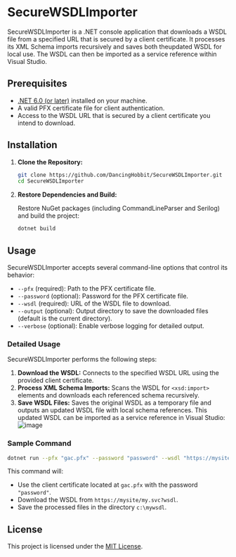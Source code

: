 ﻿# SecureWSDLImporter
SecureWSDLImporter is a .NET console application that downloads a WSDL file from a specified URL that is secured by a client certificate. It processes its XML Schema imports recursively and saves both theupdated WSDL for local use. The WSDL can then be imported as a service reference within Visual Studio.

## Prerequisites

- [.NET 6.0 (or later)](https://dotnet.microsoft.com/download) installed on your machine.
- A valid PFX certificate file for client authentication.
- Access to the WSDL URL that is secured by a client certificate you intend to download.


## Installation

1. **Clone the Repository:**

   ```bash
   git clone https://github.com/DancingHobbit/SecureWSDLImporter.git
   cd SecureWSDLImporter
   ```

2. **Restore Dependencies and Build:**

   Restore NuGet packages (including CommandLineParser and Serilog) and build the project:

   ```bash
   dotnet build
   ```

## Usage

SecureWSDLImporter accepts several command-line options that control its behavior:

- `--pfx` (required): Path to the PFX certificate file.
- `--password` (optional): Password for the PFX certificate file.
- `--wsdl` (required): URL of the WSDL file to download.
- `--output` (optional): Output directory to save the downloaded files (default is the current directory).
- `--verbose` (optional): Enable verbose logging for detailed output.

### Detailed Usage

SecureWSDLImporter performs the following steps:
1. **Download the WSDL:** Connects to the specified WSDL URL using the provided client certificate.
2. **Process XML Schema Imports:** Scans the WSDL for `<xsd:import>` elements and downloads each referenced schema recursively.
3. **Save WSDL Files:** Saves the original WSDL as a temporary file and outputs an updated WSDL file with local schema references. This updated WSDL can be imported as a service reference in Visual Studio:
   ![image](https://github.com/user-attachments/assets/1f805540-e8b0-45d4-988d-ff21ee96ed52)


### Sample Command

```bash
dotnet run --pfx "gac.pfx" --password "password" --wsdl "https://mysite/my.svc?wsdl" --output "c:\mywsdl"
```

This command will:
- Use the client certificate located at `gac.pfx` with the password `"password"`.
- Download the WSDL from `https://mysite/my.svc?wsdl`.
- Save the processed files in the directory `c:\mywsdl`.


## License

This project is licensed under the [MIT License](LICENSE).

